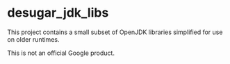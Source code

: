 # desugar_jdk_libs

This project contains a small subset of OpenJDK libraries simplified for use
on older runtimes.

This is not an official Google product.
